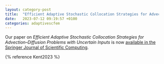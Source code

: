 ```yaml
---
layout: category-post
title:  "Efficient Adaptive Stochastic Collocation Strategies for Advection–Diffusion Problems with Uncertain Inputs is now published"
date:   2023-07-12 09:19:57 +0100
categories: adaptivescfem
---
```


Our paper on *Efficient Adaptive Stochastic Collocation Strategies for Advection–Diffusion Problems with Uncertain Inputs* is now [available in the Springer Journal of Scientific Computing](https://link.springer.com/article/10.1007/s10915-023-02247-w).

{% reference Kent2023 %}
